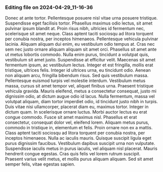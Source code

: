 

### Editing file on 2024-04-29_11-16-36

Donec at ante tortor. Pellentesque posuere nisl vitae urna posuere tristique. Suspendisse eget facilisis tortor. Phasellus maximus odio lectus, sit amet pulvinar ipsum blandit at. Proin risus nibh, ultricies id fermentum nec, scelerisque sit amet neque. Class aptent taciti sociosqu ad litora torquent per conubia nostra, per inceptos himenaeos. Pellentesque vehicula pulvinar lacinia. Aliquam aliquam dui enim, eu vestibulum odio tempus at. Cras nec sem nec justo ornare aliquam aliquam sit amet orci. Phasellus sit amet ante ut metus lobortis commodo. Nulla enim purus, tincidunt a volutpat quis, vestibulum sit amet justo. Suspendisse at efficitur velit. Maecenas sit amet fermentum ipsum, ac vestibulum lectus.
Integer et est fringilla, mollis erat tristique, ultrices felis. Integer id ultrices urna, eu tincidunt odio. Aenean non aliquam arcu, fringilla bibendum risus. Sed quis vestibulum massa. Pellentesque euismod turpis vel molestie interdum. Vestibulum metus massa, cursus sit amet tempor vel, aliquet finibus urna. Praesent tristique vehicula gravida. Mauris eleifend, metus a consectetur consequat, justo mi dignissim odio, at dictum augue odio id lacus. Nulla fermentum, massa vel volutpat aliquam, diam tortor imperdiet odio, id tincidunt justo nibh in turpis. Duis vitae nisi ullamcorper, placerat diam eu, maximus tortor.
Integer in dictum quam. In scelerisque ornare luctus. Morbi auctor lectus eu erat congue commodo. Fusce sit amet maximus nisl. Phasellus et erat consectetur, consequat dolor vel, eleifend lorem. Aliquam metus purus, commodo in tristique in, elementum et felis. Proin ornare non ex a mattis. Class aptent taciti sociosqu ad litora torquent per conubia nostra, per inceptos himenaeos. Nulla ac iaculis mauris. Quisque suscipit ligula eget purus dignissim faucibus. Vestibulum dapibus suscipit urna non vulputate. Suspendisse iaculis metus in purus iaculis, vel aliquam nisl placerat. Mauris hendrerit congue egestas. Cras quis felis vel lorem rutrum suscipit. Praesent varius velit metus, et mollis purus aliquam aliquam. Sed sit amet semper felis, vitae egestas sapien.


